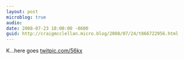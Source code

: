 ```yaml
---
layout: post
microblog: true
audio: 
date: 2008-07-23 18:00:00 -0600
guid: http://craigmcclellan.micro.blog/2008/07/24/t866722956.html
---
```

K...here goes [twitpic.com/56kx](http://twitpic.com/56kx)
